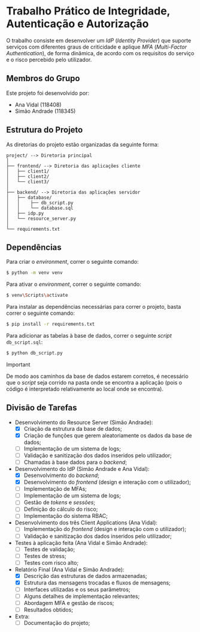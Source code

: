 # Trabalho Prático de Integridade, Autenticação e Autorização

O trabalho consiste em desenvolver um *IdP* (*Identity Provider*) que suporte serviços com diferentes graus de criticidade e aplique *MFA* (*Multi-Factor Authentication*), de forma dinâmica, de acordo com os requisitos do serviço e o risco percebido pelo utilizador.

## Membros do Grupo

Este projeto foi desenvolvido por:

- Ana Vidal (118408)
- Simão Andrade (118345)

## Estrutura do Projeto

As diretorias do projeto estão organizadas da seguinte forma:

```
project/ --> Diretoria principal
│
├── frontend/ --> Diretoria das aplicações cliente
│   ├── client1/
│   ├── client2/
│   └── client3/
│
├── backend/ --> Diretoria das aplicações servidor
│   ├── database/
│   │    ├── db_script.py
│   │    └── database.sql
│   ├── idp.py
│   └── resource_server.py
│
└── requirements.txt
```


## Dependências

Para criar o *environment*, correr o seguinte comando:

```bash
$ python -m venv venv
```

Para ativar o *environment*, correr o seguinte comando:

```bash
$ venv\Scripts\activate
```

Para instalar as dependências necessárias para correr o projeto, basta correr o seguinte comando:

```bash
$ pip install -r requirements.txt
```

Para adicionar as tabelas à base de dados, correr o seguinte *script* `db_script.sql`:

```bash
$ python db_script.py
```

> [!IMPORTANT]
> De modo aos caminhos da base de dados estarem corretos, é necessário que o *script* seja corrido na pasta onde se encontra a aplicação (pois o código é interpretado relativamente ao local onde se encontra).

## Divisão de Tarefas

- Desenvolvimento do Resource Server (Simão Andrade):
  - [x] Criação da estrutura da base de dados;
  - [x] Criação de funções que gerem aleatoriamente os dados da base de dados;
  - [ ] Implementação de um sistema de logs;
  - [ ] Validação e sanitização dos dados inseridos pelo utilizador;
  - [ ] Chamadas à base dados para o *backend*;
- Desenvolvimento do IdP (Simão Andrade e Ana Vidal):
  - [x] Desenvolvimento do *backend*;
  - [x] Desenvolvimento do *frontend* (design e interação com o utilizador);
  - [ ] Implementação de MFAs;
  - [ ] Implementação de um sistema de logs;
  - [ ] Gestão de *tokens* e *sessões*;
  - [ ] Definição do cálculo do risco;
  - [ ] Implementação do sistema RBAC;
- Desenvolvimento dos três Client Applications (Ana Vidal):
  - [ ] Implementação do *frontend* (design e interação com o utilizador);
  - [ ] Validação e sanitização dos dados inseridos pelo utilizador;
- Testes à aplicação feita (Ana Vidal e Simão Andrade):
  - [ ] Testes de validação;
  - [ ] Testes de stress;
  - [ ] Testes com risco alto;
- Relatório Final (Ana Vidal e Simão Andrade):
  - [x] Descrição das estruturas de dados armazenadas;
  - [x] Estrutura das mensagens trocadas e fluxos de mensagens;
  - [ ] Interfaces utilizadas e os seus parâmetros;
  - [ ] Alguns detalhes de implementação relevantes;
  - [ ] Abordagem MFA e gestão de riscos;
  - [ ] Resultados obtidos; 
- Extra:
  - [ ] Documentação do projeto;
